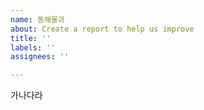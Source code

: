 ```yaml
---
name: 동해물과
about: Create a report to help us improve
title: ''
labels: ''
assignees: ''

---
```


가나다라
